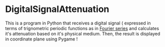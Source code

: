 # DigitalSignalAttenuation
This is a program in Python that receives a digital signal ( expressed in terms of trignometric periodic functions as in [Fourier series](https://en.wikipedia.org/wiki/Fourier_series) and calculates it's attenuation based on it's physical medium.
Then, the result is displayed in coordinate plane using Pygame !
